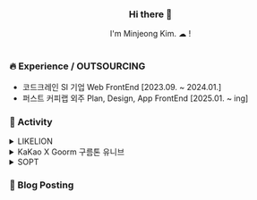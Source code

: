 <div align=center>
  <h3>Hi there 👋 </h3>
I'm Minjeong Kim. ☁ !
<br><br>
</div>


### 🔥 Experience / OUTSOURCING

* 코드크레인 SI 기업 Web FrontEnd [2023.09. ~ 2024.01.]
* 퍼스트 커피랩 외주  Plan, Design, App FrontEnd [2025.01. ~ ing]

### 🚀 Activity

<details>
  <summary>
    LIKELION
  </summary>
      <li>LIKELION x 넥슨 MAPLESTORY SUPER HACKATHON 2022 [2022.06. ~ 2022.12.]</li>
      <li>멋쟁이 사자처럼 교내 아이디어톤 COCO팀 2등 🥈 [2023.06. ~ 2023.07.]</li>
      <li>멋쟁이 사자처럼 2023 중앙 해커톤 첫차처럼팀 “MTGO” 서비스 FRONT [2023.07. ~ 2023.08.]</li>
      <li>멋쟁이 사자처럼 2024 중앙 해커톤 아프지망고팀 “아프지망고” 서비스 FRONT [2024.07. ~ 2024.08.]</li>
</details>


<details>
  <summary>
    KaKao X Goorm 구름톤 유니브
  </summary>
    <li>KaKao X Goorm 구름톤 유니브 벚꽃톤 2024  “백곰” 팀 최우수상(2등) 수상 🥈 [2024.02. ~ 2024.07.]</li>
    <li>KaKao X Goorm 구름톤 in JEJU 왕중왕전 2024  “백곰” 팀 우수상(3등) 수상 🥉 [2024.07. ~ 2024.08.]</li>
    <li>[Brian Impact] 사이드임팩트 스파크트랙 선정</li>
</details>

<details>
  <summary>
    SOPT
  </summary>
    <li>SOPT 35기 솝커톤  “FortunePi(3.14 = 3주에 1번 4주)” 서비스 최우수상 수상 🥈 FRONT Leader [2024.11. ~ 2024.11.]</li>
    <li>SOPT 35기 앱잼  “COCOS” 서비스 FRONT [2024.12. ~ 2025.01.]</li>
</details>

### 🌱 Blog Posting




